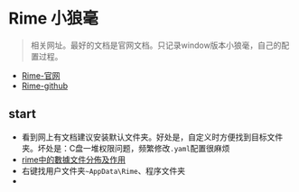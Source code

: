 # Rime 小狼毫

> 相关网址。最好的文档是官网文档。只记录window版本小狼毫，自己的配置过程。

- [Rime-官网](https://rime.im/)
- [Rime-github](https://github.com/rime)

## start

- 看到网上有文档建议安装默认文件夹。好处是，自定义时方便找到目标文件夹。坏处是：C盘一堆权限问题，频繁修改`.yaml`配置很麻烦
- [rime中的數據文件分佈及作用](https://github.com/rime/home/wiki/RimeWithSchemata#rime-%E4%B8%AD%E7%9A%84%E6%95%B8%E6%93%9A%E6%96%87%E4%BB%B6%E5%88%86%E4%BD%88%E5%8F%8A%E4%BD%9C%E7%94%A8)
- 右键找用户文件夹`~AppData\Rime`、程序文件夹
- 